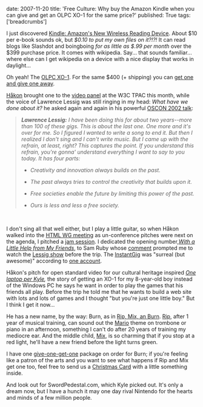 date: 2007-11-20
title: 'Free Culture: Why buy the Amazon Kindle when you can give and get an OLPC XO-1 for the same price?'
published: True
tags: ['breadcrumbs']

<p><span class="sans">I just discovered <a href="http://www.amazon.com/dp/B000FI73MA/ref=nav_kinw_dgtx">Kindle: Amazon&#39;s New Wireless Reading Device</a></span>. About $10 per e-book  sounds ok, but <em>$0.10 to put my own files on it?!?!</em> It can read blogs like Slashdot and boingboing <em>for as little as $.99 per month</em> over the $399 purchase price. It comes with wikipedia. Say... that sounds familiar... where else can I get wikipedia on a device with a nice display that works in daylight...</p><p>Oh yeah! The <a href="http://en.wikipedia.org/wiki/OLPC_XO-1">OLPC XO-1</a>. For the same $400 (+ shipping) you can <a href="http://www.laptopgiving.org/en/index.php">get one and give one away</a>.</p><p><a href="http://en.wikipedia.org/wiki/H%C3%A5kon_Wium_Lie">Håkon</a> brought one to the <a href="http://www.w3.org/QA/2007/11/tpac-2007-video.html">video panel</a> at the W3C TPAC this month, while the voice of Lawrence Lessig was still ringing in my head: <em><span>What have we done about it?</span></em> he asked again and again in his powerful <a href="http://www.oreillynet.com/pub/a/policy/2002/08/15/lessig.html">OSCON 2002 talk</a>:</p><blockquote><p><em><strong>Lawrence Lessig:</strong> I have been doing this for about two years--more than 100 of these gigs. This is about the last one. One more and it&#39;s over for me. So I figured I wanted to write a song to end it. But then I realized I don&#39;t sing and I can&#39;t write music. But I came up with the refrain, at least, right? This captures the point. If you understand this refrain, you&#39;re gonna&#39; understand everything I want to say to you today. It has four parts:</em></p><ul><li><p><em>Creativity and innovation always builds on the past.</em></p></li><em> </em><li><p><em>The past always tries to control the creativity that builds upon it.</em></p></li><em> </em><li><p><em>Free societies enable the future by limiting this power of the past.</em></p></li><li><p><em>Ours is less and less a free society.</em></p></li></ul></blockquote>    <p>&nbsp;</p><p>I don&#39;t sing all that well either, but I play a little guitar, so when Håkon walked into the <a href="http://www.w3.org/html/wg/nov07">HTML WG meeting</a> as un-conference pitches were next on the agenda, I pitched a <a href="http://www.w3.org/QA/2007/11/tpac_2007_html_singalong.html">jam session</a>. I dedicated the opening number,<em><a href="http://en.wikipedia.org/wiki/With_A_Little_Help_From_My_Friends">With a Little Help from My Friends</a></em>, to Sam Ruby whose <a href="http://intertwingly.net/blog/2007/11/01/Nebulous-Recalcitrance#c1193925632">comment</a> prompted me to watch the <a href="http://randomfoo.net/oscon/2002/lessig/free.html">Lessig show</a> before the trip. The <a href="http://esw.w3.org/topic/InstantGig">InstantGig</a> was &quot;surreal (but awesome)&quot; according to <a href="http://drinkingoatmealstout.com/2007/11/10/w3c-html-working-group-jam-session/">one account</a>. </p><p>Håkon&#39;s pitch for open standard video for our cultural heritage inspired <em><a href="http://choderbug.wordpress.com/2007/11/17/one-laptop-per-kyle/">One laptop per Kyle</a>,</em> the story of getting an XO-1 for my 8-year-old boy instead of the Windows PC he says he want in order to play the games that his friends all play. Before the trip he told me that he wants to build a web site with lots and lots of games and I thought &quot;but you&#39;re just one little boy.&quot; But I think I get it now...</p><p>He has a new name, by the way: Burn, as in <a href="http://cyber.law.harvard.edu/briefings/lessig">Rip, Mix, an Burn</a>. <a href="http://www.flickr.com/photos/dckc/tags/brennan/">Rip</a>, after 1 year of musical training, can sound out the <a href="http://en.wikipedia.org/wiki/Mario">Mario</a> theme on trombone or piano in an afternoon, something I can&#39;t do after 20 years of training my mediocre ear. And the middle child, <a href="http://www.flickr.com/photos/dckc/tags/justin/">Mix</a>, is so charming that if you stop at a red light, he&#39;ll have a new friend before the light turns green.</p><p>I have one <a href="http://www.laptopgiving.org/en/give-one-get-one.php">give-one-get-one</a> package on order for Burn; if you&#39;re feeling like a patron of the arts and you want to see what happens if Rip and Mix get one too, feel free to send us a <a href="http://dm93.org/z2001/ChristmasCardRitual">Christmas Card</a> with a little something inside.</p><p>And look out for SwordPedestal.com, which Kyle picked out. It&#39;s only a dream now, but I have a hunch it may one day rival Nintendo for the hearts and minds of a few million people. </p>